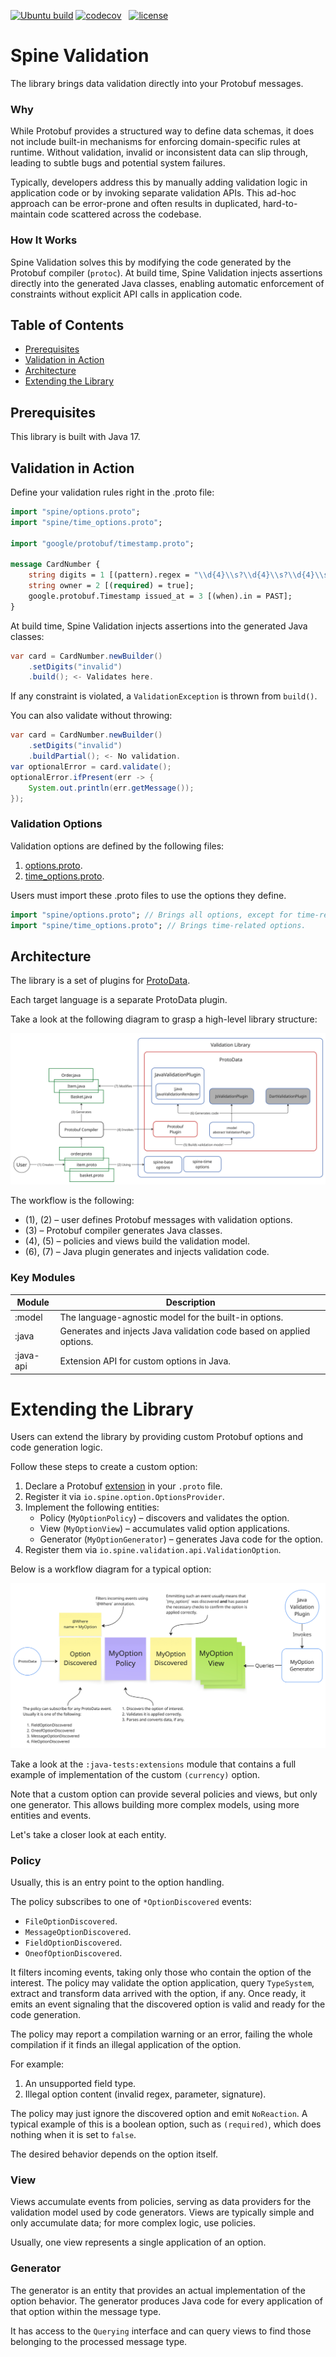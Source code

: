 [![Ubuntu build][ubuntu-build-badge]][gh-actions]
[![codecov][codecov-badge]][codecov] &nbsp;
[![license][license-badge]][license]

# Spine Validation

The library brings data validation directly into your Protobuf messages.

### Why

While Protobuf provides a structured way to define data schemas, it does not include built-in 
mechanisms for enforcing domain-specific rules at runtime. Without validation, invalid or 
inconsistent data can slip through, leading to subtle bugs and potential system failures.

Typically, developers address this by manually adding validation logic in application code
or by invoking separate validation APIs. This ad-hoc approach can be error-prone and often 
results in duplicated, hard-to-maintain code scattered across the codebase.

### How It Works

Spine Validation solves this by modifying the code generated by the Protobuf compiler (`protoc`).
At build time, Spine Validation injects assertions directly into the generated Java classes, 
enabling automatic enforcement of constraints without explicit API calls in application code.

## Table of Contents

- [Prerequisites](#prerequisites)
- [Validation in Action](#validation-in-action)
- [Architecture](#architecture)
- [Extending the Library](#extending-the-library)

## Prerequisites

This library is built with Java 17.

## Validation in Action

Define your validation rules right in the .proto file:

```protobuf
import "spine/options.proto";
import "spine/time_options.proto";

import "google/protobuf/timestamp.proto";

message CardNumber {
    string digits = 1 [(pattern).regex = "\\d{4}\\s?\\d{4}\\s?\\d{4}\\s?\\d{4}"];
    string owner = 2 [(required) = true];
    google.protobuf.Timestamp issued_at = 3 [(when).in = PAST];
}
```

At build time, Spine Validation injects assertions into the generated Java classes:

```java
var card = CardNumber.newBuilder()
    .setDigits("invalid")
    .build(); <- Validates here.
```

If any constraint is violated, a `ValidationException` is thrown from `build()`.

You can also validate without throwing:

```java
var card = CardNumber.newBuilder()
    .setDigits("invalid")
    .buildPartial(); <- No validation.
var optionalError = card.validate();
optionalError.ifPresent(err -> {
    System.out.println(err.getMessage());
});
```

### Validation Options

Validation options are defined by the following files:

1. [options.proto](https://github.com/SpineEventEngine/base/blob/master/base/src/main/proto/spine/options.proto).
2. [time_options.proto](https://github.com/SpineEventEngine/time/blob/master/time/src/main/proto/spine/time_options.proto).

Users must import these .proto files to use the options they define.

```protobuf
import "spine/options.proto"; // Brings all options, except for time-related ones.
import "spine/time_options.proto"; // Brings time-related options.
```

## Architecture

The library is a set of plugins for [ProtoData](https://github.com/SpineEventEngine/ProtoData).

Each target language is a separate ProtoData plugin.

Take a look at the following diagram to grasp a high-level library structure:

![High-level library structure overview](.github/readme/high_level_overview.png)

The workflow is the following:

- (1), (2) – user defines Protobuf messages with validation options.
- (3) – Protobuf compiler generates Java classes.
- (4), (5) – policies and views build the validation model.
- (6), (7) – Java plugin generates and injects validation code.

### Key Modules

| Module    | Description                                                          |
|-----------|----------------------------------------------------------------------|
| :model    | The language-agnostic model for the built-in options.                |
| :java     | Generates and injects Java validation code based on applied options. |
| :java-api | Extension API for custom options in Java.                            |

# Extending the Library

Users can extend the library by providing custom Protobuf options and code generation logic.

Follow these steps to create a custom option:

1. Declare a Protobuf [extension](https://protobuf.dev/programming-guides/proto3/#customoptions)
   in your `.proto` file.
2. Register it via `io.spine.option.OptionsProvider`.
3. Implement the following entities:
   - Policy (`MyOptionPolicy`) – discovers and validates the option.
   - View (`MyOptionView`) – accumulates valid option applications.
   - Generator (`MyOptionGenerator`) – generates Java code for the option.
4. Register them via `io.spine.validation.api.ValidationOption`.

Below is a workflow diagram for a typical option:

![Typical custom option](.github/readme/typical_custom_option.png)

Take a look at the `:java-tests:extensions` module that contains a full example of
implementation of the custom `(currency)` option.

Note that a custom option can provide several policies and views, but only one generator.
This allows building more complex models, using more entities and events.

Let's take a closer look at each entity.

### Policy

Usually, this is an entry point to the option handling. 

The policy subscribes to one of `*OptionDiscovered` events: 

- `FileOptionDiscovered`.
- `MessageOptionDiscovered`.
- `FieldOptionDiscovered`.
- `OneofOptionDiscovered`.

It filters incoming events, taking only those who contain the option of the interest. The policy
may validate the option application, query `TypeSystem`, extract and transform data arrived with 
the option, if any. Once ready, it emits an event signaling that the discovered option is valid 
and ready for the code generation.

The policy may report a compilation warning or an error, failing the whole compilation if it
finds an illegal application of the option. 

For example:

1. An unsupported field type.
2. Illegal option content (invalid regex, parameter, signature).

The policy may just ignore the discovered option and emit `NoReaction`. A typical example
of this is a boolean option, such as `(required)`, which does nothing when it is set to `false`.

The desired behavior depends on the option itself.

### View

Views accumulate events from policies, serving as data providers for the validation model 
used by code generators. Views are typically simple and only accumulate data; for more complex
logic, use policies.

Usually, one view represents a single application of an option.

### Generator

The generator is an entity that provides an actual implementation of the option behavior. 
The generator produces Java code for every application of that option within the message type.

It has access to the `Querying` interface and can query views to find those belonging 
to the processed message type.

[codecov]: https://codecov.io/gh/SpineEventEngine/validation
[codecov-badge]: https://codecov.io/gh/SpineEventEngine/validation/branch/master/graph/badge.svg
[license-badge]: https://img.shields.io/badge/license-Apache%20License%202.0-blue.svg?style=flat
[license]: http://www.apache.org/licenses/LICENSE-2.0
[gh-actions]: https://github.com/SpineEventEngine/validation/actions
[ubuntu-build-badge]: https://github.com/SpineEventEngine/validation/actions/workflows/build-on-ubuntu.yml/badge.svg
